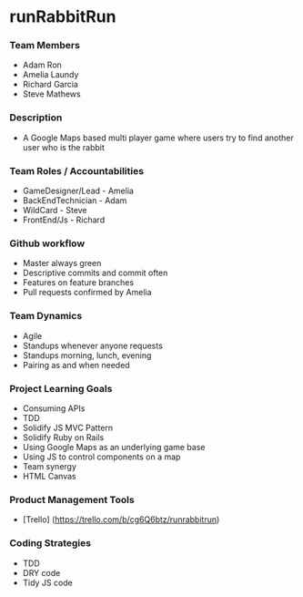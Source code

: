 runRabbitRun
============

### Team Members
* Adam Ron
* Amelia Laundy
* Richard Garcia
* Steve Mathews

### Description
* A Google Maps based multi player game where users try to find another user who is the rabbit


### Team Roles / Accountabilities
* GameDesigner/Lead - Amelia
* BackEndTechnician - Adam
* WildCard - Steve
* FrontEnd/Js - Richard


### Github workflow
* Master always green
* Descriptive commits and commit often
* Features on feature branches
* Pull requests confirmed by Amelia

### Team Dynamics
* Agile
* Standups whenever anyone requests
* Standups morning, lunch, evening
* Pairing as and when needed

### Project Learning Goals
* Consuming APIs
* TDD
* Solidify JS MVC Pattern
* Solidify Ruby on Rails
* Using Google Maps as an underlying game base
* Using JS to control components on a map
* Team synergy
* HTML Canvas

### Product Management Tools
* [Trello] (https://trello.com/b/cg6Q6btz/runrabbitrun)

### Coding Strategies
* TDD
* DRY code
* Tidy JS code

